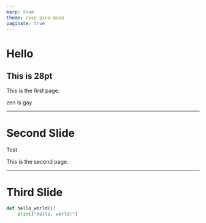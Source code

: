 ```yaml
---
marp: true
theme: rose-pine-moon
paginate: true
---
```


# Hello
## This is 28pt

This is the first page.

zen is gay

---

# Second Slide
<div class="zen">Test</div>

This is the second page.

---

# Third Slide

```python
def hello_world():
    print("Hello, world!")
```
